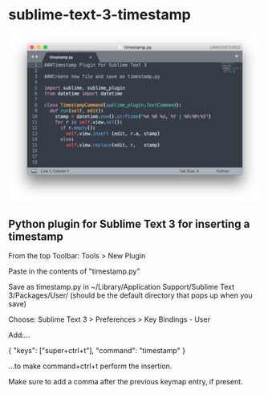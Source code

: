 # sublime-text-3-timestamp

![Settings Window](https://github.com/jovanshernandez/sublime-text-3-timestamp/blob/master/timestamp-screenshot.png)

## Python plugin for Sublime Text 3 for inserting a timestamp

From the top Toolbar: Tools > New Plugin

Paste in the contents of "timestamp.py"

Save as timestamp.py in ~/Library/Application Support/Sublime Text 3/Packages/User/ (should be the default directory that pops up when you save)

Choose: Sublime Text 3 > Preferences > Key Bindings - User

Add:... 

{ "keys": ["super+ctrl+t"], "command": "timestamp" } 

...to make command+ctrl+t perform the insertion.

Make sure to add a comma after the previous keymap entry, if present.
